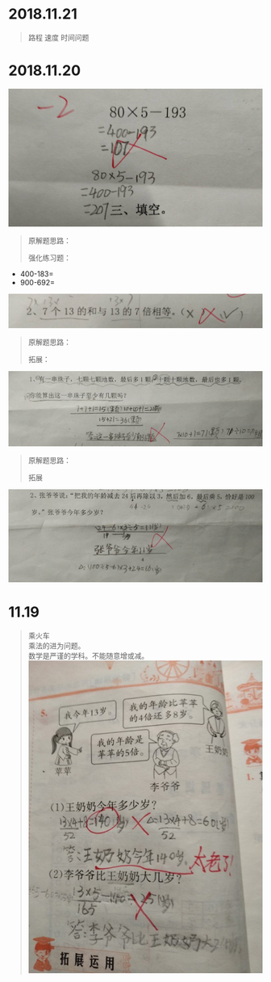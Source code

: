 # 2018.11.21

> 路程 速度 时间问题

# 2018.11.20

![](/assets/20181120.jpg)

> 原解题思路：
>
> 强化练习题：
* 400-183=      
* 900-692=

![](/assets/20181120_2.jpg)

> 原解题思路：
>
> 拓展：

![](/assets/20181120_3.jpg)

> 原解题思路：
>
> 拓展

![](/assets/20181120_4.jpg)

# 11.19

> 乘火车  
> 乘法的进为问题。  
> 数学是严谨的学科。不能随意增或减。  
> ![](/assets/IMG_1.jpg)



